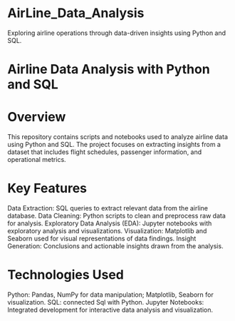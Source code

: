 # AirLine_Data_Analysis
Exploring airline operations through data-driven insights using Python and SQL.

# Airline Data Analysis with Python and SQL
# Overview
This repository contains scripts and notebooks used to analyze airline data using Python and SQL. The project focuses on extracting insights from a dataset that includes flight schedules, passenger information, and operational metrics.

# Key Features
Data Extraction: SQL queries to extract relevant data from the airline database.
Data Cleaning: Python scripts to clean and preprocess raw data for analysis.
Exploratory Data Analysis (EDA): Jupyter notebooks with exploratory analysis and visualizations.
Visualization: Matplotlib and Seaborn used for visual representations of data findings.
Insight Generation: Conclusions and actionable insights drawn from the analysis.

# Technologies Used
Python: Pandas, NumPy for data manipulation; Matplotlib, Seaborn for visualization.
SQL: connected Sql with Python.
Jupyter Notebooks: Integrated development for interactive data analysis and visualization.
